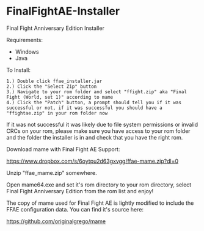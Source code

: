 # FinalFightAE-Installer
Final Fight Anniversary Edition Installer

Requirements:

 * Windows
 * Java

To Install:

	1.) Double click ffae_installer.jar
	2.) Click the "Select Zip" button
	3.) Navigate to your rom folder and select "ffight.zip" aka "Final Fight (World, set 1)" according to mame
	4.) Click the "Patch" button, a prompt should tell you if it was successful or not, if it was successful you should have a "ffightae.zip" in your rom folder now

If it was not successful it was likely due to file system permissions or invalid CRCs on your rom, please make sure you have access to your rom folder and the folder the installer is in and check that you have the right rom.

Download mame with Final Fight AE Support:

https://www.dropbox.com/s/6oytpu2d63gxvgg/ffae-mame.zip?dl=0

Unzip "ffae_mame.zip" somewhere.

Open mame64.exe and set it's rom directory to your rom directory, select Final Fight Anniversary Edition from the rom list and enjoy!

The copy of mame used for Final Fight AE is lightly modified to include the FFAE configuration data.  You can find it's source here:

https://github.com/originalgrego/mame